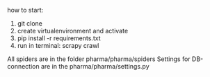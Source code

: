 how to start:
1. git clone
2. create virtualenvironment and activate
3. pip install -r requirements.txt
4. run in terminal: scrapy crawl <spidername>
  
All spiders are in the folder pharma/pharma/spiders
Settings for DB-connection are in the pharma/pharma/settings.py
